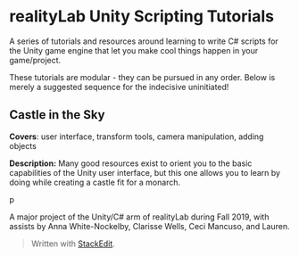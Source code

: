 

# realityLab Unity Scripting Tutorials

A series of tutorials and resources around learning to write C# scripts for the Unity game engine that let you make cool things happen in your game/project.

These tutorials are modular - they can be pursued in any order. Below is merely a suggested sequence for the indecisive uninitiated!



## Castle in the Sky

**Covers**: user interface, transform tools, camera manipulation, adding objects

**Description:** Many good resources exist to orient you to the basic capabilities of the Unity user interface, but this one allows you to learn by doing while creating a castle fit for a monarch. 

p






A major project of the Unity/C# arm of realityLab during Fall 2019, with assists by Anna White-Nockelby, Clarisse Wells, Ceci Mancuso, and Lauren.




> Written with [StackEdit](https://stackedit.io/).
<!--stackedit_data:
eyJoaXN0b3J5IjpbLTEwNjIxNzcwNTldfQ==
-->